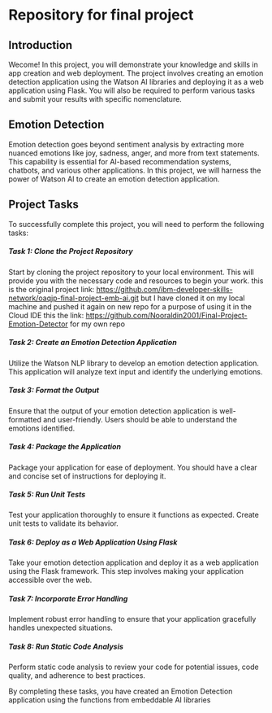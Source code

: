 # Repository for final project
## Introduction
Wecome! In this project, you will demonstrate your knowledge and skills in app creation and web deployment. The project involves creating an emotion detection application using the Watson AI libraries and deploying it as a web application using Flask. You will also be required to perform various tasks and submit your results with specific nomenclature.

## Emotion Detection
Emotion detection goes beyond sentiment analysis by extracting more nuanced emotions like joy, sadness, anger, and more from text statements. This capability is essential for AI-based recommendation systems, chatbots, and various other applications. In this project, we will harness the power of Watson AI to create an emotion detection application.

## Project Tasks
To successfully complete this project, you will need to perform the following tasks:

##### Task 1: Clone the Project Repository
Start by cloning the project repository to your local environment. This will provide you with the necessary code and resources to begin your work. this is the original project link: https://github.com/ibm-developer-skills-network/oaqjp-final-project-emb-ai.git but I have cloned it on my local machine and pushed it again on new repo for a purpose of using it in the Cloud IDE this the link: https://github.com/Nooraldin2001/Final-Project-Emotion-Detector for my own repo

##### Task 2: Create an Emotion Detection Application
Utilize the Watson NLP library to develop an emotion detection application. This application will analyze text input and identify the underlying emotions.

##### Task 3: Format the Output
Ensure that the output of your emotion detection application is well-formatted and user-friendly. Users should be able to understand the emotions identified.

##### Task 4: Package the Application
Package your application for ease of deployment. You should have a clear and concise set of instructions for deploying it.

##### Task 5: Run Unit Tests
Test your application thoroughly to ensure it functions as expected. Create unit tests to validate its behavior.

##### Task 6: Deploy as a Web Application Using Flask
Take your emotion detection application and deploy it as a web application using the Flask framework. This step involves making your application accessible over the web.

##### Task 7: Incorporate Error Handling
Implement robust error handling to ensure that your application gracefully handles unexpected situations.

##### Task 8: Run Static Code Analysis
Perform static code analysis to review your code for potential issues, code quality, and adherence to best practices.

By completing these tasks, you have created an Emotion Detection application using the functions from embeddable AI libraries
